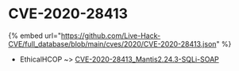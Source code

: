 # CVE-2020-28413
{% embed url="https://github.com/Live-Hack-CVE/full_database/blob/main/cves/2020/CVE-2020-28413.json" %}

* EthicalHCOP ~> [CVE-2020-28413_Mantis2.24.3-SQLi-SOAP](https://www.alice-snow.ru/2020/database/cve-2020-28413/cve-2020-28413_mantis2.24.3-sqli-soap-ethicalhcop)